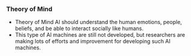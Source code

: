 ### Theory of Mind
- Theory of Mind AI should understand the human emotions, people, beliefs, and be able to interact socially like humans.
- This type of AI machines are still not developed, but researchers are making lots of efforts and improvement for developing such AI machines.